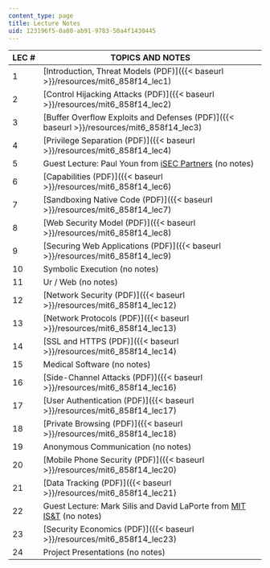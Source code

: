 ```yaml
---
content_type: page
title: Lecture Notes
uid: 123196f5-0a80-ab91-9783-50a4f1430445
---
```


| LEC # | TOPICS AND NOTES |
| --- | --- |
| 1 | [Introduction, Threat Models (PDF)]({{< baseurl >}}/resources/mit6_858f14_lec1) |
| 2 | [Control Hijacking Attacks (PDF)]({{< baseurl >}}/resources/mit6_858f14_lec2) |
| 3 | [Buffer Overflow Exploits and Defenses (PDF)]({{< baseurl >}}/resources/mit6_858f14_lec3) |
| 4 | [Privilege Separation (PDF)]({{< baseurl >}}/resources/mit6_858f14_lec4) |
| 5 | Guest Lecture: Paul Youn from [iSEC Partners](https://www.isecpartners.com/) (no notes) |
| 6 | [Capabilities (PDF)]({{< baseurl >}}/resources/mit6_858f14_lec6) |
| 7 | [Sandboxing Native Code (PDF)]({{< baseurl >}}/resources/mit6_858f14_lec7) |
| 8 | [Web Security Model (PDF)]({{< baseurl >}}/resources/mit6_858f14_lec8) |
| 9 | [Securing Web Applications (PDF)]({{< baseurl >}}/resources/mit6_858f14_lec9) |
| 10 | Symbolic Execution (no notes) |
| 11 | Ur / Web (no notes) |
| 12 | [Network Security (PDF)]({{< baseurl >}}/resources/mit6_858f14_lec12) |
| 13 | [Network Protocols (PDF)]({{< baseurl >}}/resources/mit6_858f14_lec13) |
| 14 | [SSL and HTTPS (PDF)]({{< baseurl >}}/resources/mit6_858f14_lec14) |
| 15 | Medical Software (no notes) |
| 16 | [Side-Channel Attacks (PDF)]({{< baseurl >}}/resources/mit6_858f14_lec16) |
| 17 | [User Authentication (PDF)]({{< baseurl >}}/resources/mit6_858f14_lec17) |
| 18 | [Private Browsing (PDF)]({{< baseurl >}}/resources/mit6_858f14_lec18) |
| 19 | Anonymous Communication (no notes) |
| 20 | [Mobile Phone Security (PDF)]({{< baseurl >}}/resources/mit6_858f14_lec20) |
| 21 | [Data Tracking (PDF)]({{< baseurl >}}/resources/mit6_858f14_lec21) |
| 22 | Guest Lecture: Mark Silis and David LaPorte from [MIT IS&T](http://ist.mit.edu/) (no notes) |
| 23 | [Security Economics (PDF)]({{< baseurl >}}/resources/mit6_858f14_lec23) |
| 24 | Project Presentations (no notes)